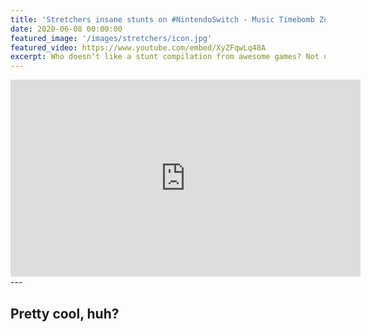 ```yaml
---
title: 'Stretchers insane stunts on #NintendoSwitch - Music Timebomb Zone by Prodigy'
date: 2020-06-08 00:00:00
featured_image: '/images/stretchers/icon.jpg'
featured_video: https://www.youtube.com/embed/XyZFqwLq48A
excerpt: Who doesn't like a stunt compilation from awesome games? Not us at least! Share your own stunt videos in the comments below.
---
```

<iframe width="560" height="315" src="https://www.youtube.com/embed/XyZFqwLq48A" frameborder="0" allow="accelerometer; autoplay; encrypted-media; gyroscope; picture-in-picture" allowfullscreen></iframe>
---

## Pretty cool, huh?